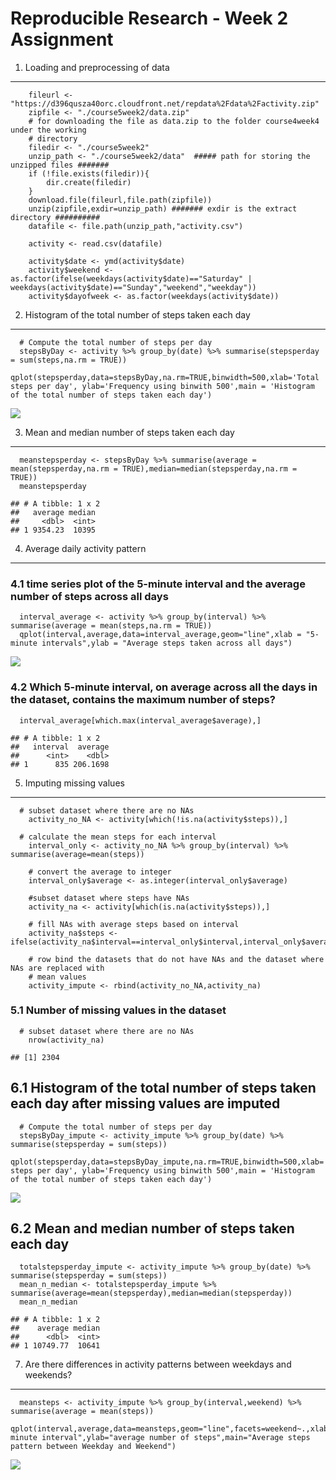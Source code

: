 Reproducible Research - Week 2 Assignment
=========================================

1. Loading and preprocessing of data
------------------------------------

        fileurl <- "https://d396qusza40orc.cloudfront.net/repdata%2Fdata%2Factivity.zip"
        zipfile <- "./course5week2/data.zip" 
        # for downloading the file as data.zip to the folder course4week4 under the working
        # directory
        filedir <- "./course5week2"
        unzip_path <- "./course5week2/data"  ##### path for storing the unzipped files #######
        if (!file.exists(filedir)){
            dir.create(filedir)
        }
        download.file(fileurl,file.path(zipfile))
        unzip(zipfile,exdir=unzip_path) ####### exdir is the extract directory ##########
        datafile <- file.path(unzip_path,"activity.csv")
        
        activity <- read.csv(datafile)
        
        activity$date <- ymd(activity$date)
        activity$weekend <- as.factor(ifelse(weekdays(activity$date)=="Saturday" | weekdays(activity$date)=="Sunday","weekend","weekday"))
        activity$dayofweek <- as.factor(weekdays(activity$date))

2. Histogram of the total number of steps taken each day
--------------------------------------------------------

      # Compute the total number of steps per day
      stepsByDay <- activity %>% group_by(date) %>% summarise(stepsperday = sum(steps,na.rm = TRUE))
        qplot(stepsperday,data=stepsByDay,na.rm=TRUE,binwidth=500,xlab='Total steps per day', ylab='Frequency using binwith 500',main = 'Histogram of the total number of steps taken each day')

![](PA1_template_files/figure-markdown_strict/Histogram-1.png)

3. Mean and median number of steps taken each day
-------------------------------------------------

      meanstepsperday <- stepsByDay %>% summarise(average = mean(stepsperday,na.rm = TRUE),median=median(stepsperday,na.rm = TRUE))
      meanstepsperday

    ## # A tibble: 1 x 2
    ##   average median
    ##     <dbl>  <int>
    ## 1 9354.23  10395

4. Average daily activity pattern
---------------------------------

### 4.1 time series plot of the 5-minute interval and the average number of steps across all days

      interval_average <- activity %>% group_by(interval) %>% summarise(average = mean(steps,na.rm = TRUE))
      qplot(interval,average,data=interval_average,geom="line",xlab = "5-minute intervals",ylab = "Average steps taken across all days")

![](PA1_template_files/figure-markdown_strict/mean%20per%20day%20plot-1.png)

### 4.2 Which 5-minute interval, on average across all the days in the dataset, contains the maximum number of steps?

      interval_average[which.max(interval_average$average),]

    ## # A tibble: 1 x 2
    ##   interval  average
    ##      <int>    <dbl>
    ## 1      835 206.1698

5. Imputing missing values
--------------------------

      # subset dataset where there are no NAs
        activity_no_NA <- activity[which(!is.na(activity$steps)),]
      
      # calculate the mean steps for each interval
        interval_only <- activity_no_NA %>% group_by(interval) %>% summarise(average=mean(steps))

        # convert the average to integer
        interval_only$average <- as.integer(interval_only$average)
        
        #subset dataset where steps have NAs
        activity_na <- activity[which(is.na(activity$steps)),]
        
        # fill NAs with average steps based on interval
        activity_na$steps <- ifelse(activity_na$interval==interval_only$interval,interval_only$average)
        
        # row bind the datasets that do not have NAs and the dataset where NAs are replaced with
        # mean values
        activity_impute <- rbind(activity_no_NA,activity_na)

### 5.1 Number of missing values in the dataset

      # subset dataset where there are no NAs
        nrow(activity_na)

    ## [1] 2304

6.1 Histogram of the total number of steps taken each day after missing values are imputed
------------------------------------------------------------------------------------------

      # Compute the total number of steps per day
      stepsByDay_impute <- activity_impute %>% group_by(date) %>% summarise(stepsperday = sum(steps))
        qplot(stepsperday,data=stepsByDay_impute,na.rm=TRUE,binwidth=500,xlab='Total steps per day', ylab='Frequency using binwith 500',main = 'Histogram of the total number of steps taken each day')

![](PA1_template_files/figure-markdown_strict/Histogram_Impute-1.png)

6.2 Mean and median number of steps taken each day
--------------------------------------------------

      totalstepsperday_impute <- activity_impute %>% group_by(date) %>% summarise(stepsperday = sum(steps))
      mean_n_median <- totalstepsperday_impute %>% summarise(average=mean(stepsperday),median=median(stepsperday))
      mean_n_median

    ## # A tibble: 1 x 2
    ##    average median
    ##      <dbl>  <int>
    ## 1 10749.77  10641

7. Are there differences in activity patterns between weekdays and weekends?
----------------------------------------------------------------------------

      meansteps <- activity_impute %>% group_by(interval,weekend) %>%   summarise(average = mean(steps))
      qplot(interval,average,data=meansteps,geom="line",facets=weekend~.,xlab="5-minute interval",ylab="average number of steps",main="Average steps pattern between Weekday and Weekend")

![](PA1_template_files/figure-markdown_strict/mean%20per%20day%20weekend-1.png)
